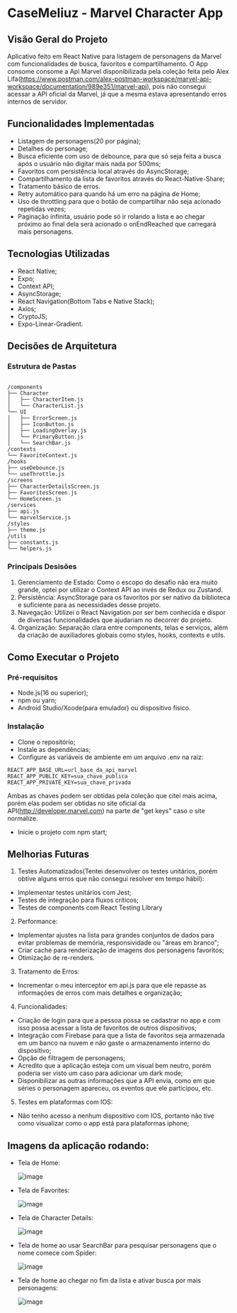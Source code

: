 # CaseMeliuz - Marvel Character App

## Visão Geral do Projeto
Aplicativo feito em React Native para listagem de personagens da Marvel com funcionalidades de busca, favoritos e compartilhamento. O App consome consome a Api Marvel disponibilizada pela coleção feita pelo Alex Lifa(https://www.postman.com/alex-postman-workspace/marvel-api-workspace/documentation/989e351/marvel-api), pois não consegui acessar a API oficial da Marvel, já que a mesma estava apresentando erros internos de servidor.

## Funcionalidades Implementadas
- Listagem de personagens(20 por página);
- Detalhes do personage;
- Busca eficiente com uso de debounce, para que só seja feita a busca após o usuário não digitar mais nada por 500ms;
- Favoritos com persistência local através do AsyncStorage;
- Compartilhamento da lista de favoritos através do React-Native-Share;
- Tratamento básico de erros.
- Retry automático para quando há um erro na página de Home;
- Uso de throttling para que o botão de compartilhar não seja acionado repetidas vezes;
- Paginação infinita, usuário pode só ir rolando a lista e ao chegar próximo ao final dela será acionado o onEndReached que carregará mais personagens.

## Tecnologias Utilizadas
- React Native;
- Expo;
- Context API;
- AsyncStorage;
- React Navigation(Bottom Tabs e Native Stack);
- Axios;
- CryptoJS;
- Expo-Linear-Gradient.

## Decisões de Arquitetura
### Estrutura de Pastas
```
  
/components
├── Character
│   ├── CharacterItem.js
│   └── CharacterList.js
└── UI
│   ├── ErrorScreen.js
│   ├── IconButton.js
│   ├── LoadingOverlay.js
│   └── PrimaryButton.js
│   └── SearchBar.js
/contexts
└── FavoriteContext.js
/hooks
├── useDebounce.js
└── useThrottle.js
/screens
├── CharacterDetailsScreen.js
├── FavoritesScreen.js
└── HomeScreen.js
/services
├── api.js
└── marvelService.js
/styles
├── theme.js
/utils
├── constants.js
└── helpers.js
```

### Principais Desisões
1. Gerenciamento de Estado: Como o escopo do desafio não era muito grande, optei por utilizar o Context API ao invés de Redux ou Zustand.
2. Persistência: AsyncStorage para os favoritos por ser nativo da biblioteca e suficiente para as necessidades desse projeto.
3. Navegação: Utilizei o React Navigation por ser bem conhecida e dispor de diversas funcionalidades que ajudariam no decorrer do projeto.
4. Organização: Separação clara entre components, telas e serviços, além da criação de auxiliadores globais como styles, hooks, contexts e utils.

## Como Executar o Projeto
### Pré-requisitos
- Node.js(16 ou superior);
- npm ou yarn;
- Android Studio/Xcode(para emulador) ou dispositivo físico.

### Instalação
- Clone o repositório;
- Instale as dependências;
- Configure as variáveis de ambiente em um arquivo .env na raiz:
```
REACT_APP_BASE_URL=url_base_da_api_marvel
REACT_APP_PUBLIC_KEY=sua_chave_publica
REACT_APP_PRIVATE_KEY=sua_chave_privada
```
  Ambas as chaves podem ser obtidas pela coleção que citei mais acima, porém elas podem ser obtidas no site oficial da API(http://developer.marvel.com) na parte de "get keys" caso o site normalize.
- Inicie o projeto com npm start;

## Melhorias Futuras
1. Testes Automatizados(Tentei desenvolver os testes unitários, porém obtive alguns erros que não consegui resolver em tempo hábil):
  - Implementar testes unitários com Jest;
  - Testes de integração para fluxos críticos;
  - Testes de components com React Testing Library
2. Performance:
  - Implementar ajustes na lista para grandes conjuntos de dados para evitar problemas de memória, responsividade ou "áreas em branco";
  - Criar cache para renderização de imagens dos personagens favoritos;
  - Otimização de re-renders.
3. Tratamento de Erros:
  - Incrementar o meu interceptor em api.js para que ele repasse as informações de erros com mais detalhes e organização;
4. Funcionalidades:
  - Criação de login para que a pessoa possa se cadastrar no app e com isso possa acessar a lista de favoritos de outros dispositivos;
  - Integração com Firebase para que a lista de favoritos seja armazenada em um banco na nuvem e não gaste o armazenamento interno do dispositivo;
  - Opção de filtragem de personagens;
  - Acredito que a aplicação esteja com um visual bem neutro, porém poderia ser visto um caso para adicionar um dark mode;
  - Disponibilizar as outras informações que a API envia, como em que séries o personagem apareceu, os eventos que ele participou, etc.
5. Testes em plataformas com IOS:
  - Não tenho acesso a nenhum dispositivo com IOS, portanto não tive como visualizar como o app está para plataformas iphone;

## Imagens da aplicação rodando:
- Tela de Home:
  
  ![image](https://github.com/user-attachments/assets/0df36f0f-cc6f-4aaf-a853-9c0dc7124bd1) 

- Tela de Favorites:

  ![image](https://github.com/user-attachments/assets/5eb34274-dd11-4c82-bb0a-de99b0affdc5)

- Tela de Character Details:
  
  ![image](https://github.com/user-attachments/assets/f3bb8e0b-fbb6-49da-bfcc-8bc6124b5144)
  
- Tela de home ao usar SearchBar para pesquisar personagens que o nome comece com Spider:
  
  ![image](https://github.com/user-attachments/assets/a8ca347c-8337-479a-8b79-918a9f68eb9e)

- Tela de home ao chegar no fim da lista e ativar busca por mais personagens:
  
  ![image](https://github.com/user-attachments/assets/d9473d9d-e5c2-4105-924b-0c9a53a0a3d2)



